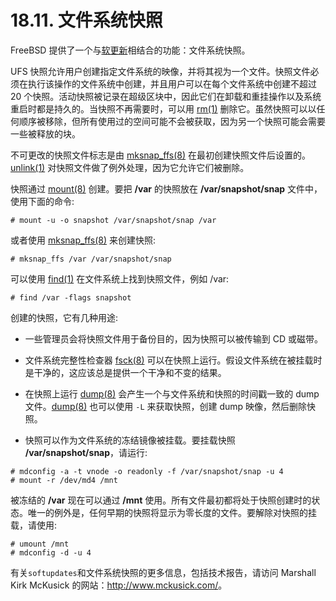 # 18.11. 文件系统快照

FreeBSD 提供了一个与[软更新](https://docs.freebsd.org/en/books/handbook/config/index.html#soft-updates)相结合的功能：文件系统快照。

UFS 快照允许用户创建指定文件系统的映像，并将其视为一个文件。快照文件必须在执行该操作的文件系统中创建，并且用户可以在每个文件系统中创建不超过 20 个快照。活动快照被记录在超级区块中，因此它们在卸载和重挂操作以及系统重启时都是持久的。当快照不再需要时，可以用  [rm(1)](https://www.freebsd.org/cgi/man.cgi?query=rm&sektion=1&format=html) 删除它。虽然快照可以以任何顺序被移除，但所有使用过的空间可能不会被获取，因为另一个快照可能会需要一些被释放的块。

不可更改的快照文件标志是由 [mksnap_ffs(8)](https://www.freebsd.org/cgi/man.cgi?query=mksnap_ffs&sektion=8&format=html) 在最初创建快照文件后设置的。[unlink(1)](https://www.freebsd.org/cgi/man.cgi?query=unlink&sektion=1&format=html) 对快照文件做了例外处理，因为它允许它们被删除。

快照通过 [mount(8)](https://www.freebsd.org/cgi/man.cgi?query=mount&sektion=8&format=html) 创建。要把 **/var** 的快照放在 **/var/snapshot/snap** 文件中，使用下面的命令:
```
# mount -u -o snapshot /var/snapshot/snap /var
```
或者使用 [mksnap_ffs(8)](https://www.freebsd.org/cgi/man.cgi?query=mksnap_ffs&sektion=8&format=html) 来创建快照:
```
# mksnap_ffs /var /var/snapshot/snap
```
可以使用 [find(1)](https://www.freebsd.org/cgi/man.cgi?query=find&sektion=1&format=html) 在文件系统上找到快照文件，例如 /var:
```
# find /var -flags snapshot
```

创建的快照，它有几种用途:
- 一些管理员会将快照文件用于备份目的，因为快照可以被传输到 CD 或磁带。

- 文件系统完整性检查器 [fsck(8)](https://www.freebsd.org/cgi/man.cgi?query=fsck&sektion=8&format=html) 可以在快照上运行。假设文件系统在被挂载时是干净的，这应该总是提供一个干净和不变的结果。

- 在快照上运行 [dump(8)](https://www.freebsd.org/cgi/man.cgi?query=dump&sektion=8&format=html) 会产生一个与文件系统和快照的时间戳一致的 dump 文件。[dump(8)](https://www.freebsd.org/cgi/man.cgi?query=dump&sektion=8&format=html) 也可以使用 `-L` 来获取快照，创建 dump 映像，然后删除快照。

- 快照可以作为文件系统的冻结镜像被挂载。要挂载快照 **/var/snapshot/snap**，请运行:
```
# mdconfig -a -t vnode -o readonly -f /var/snapshot/snap -u 4
# mount -r /dev/md4 /mnt
```
被冻结的 **/var** 现在可以通过 **/mnt** 使用。所有文件最初都将处于快照创建时的状态。唯一的例外是，任何早期的快照将显示为零长度的文件。要解除对快照的挂载，请使用:
```
# umount /mnt
# mdconfig -d -u 4
```
有关`softupdates`和文件系统快照的更多信息，包括技术报告，请访问 Marshall Kirk McKusick 的网站：<http://www.mckusick.com/>。
